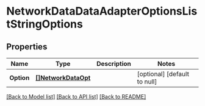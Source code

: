 # NetworkDataDataAdapterOptionsListStringOptions

## Properties
Name | Type | Description | Notes
------------ | ------------- | ------------- | -------------
**Option** | [**[]NetworkDataOpt**](NetworkData_opt.md) |  | [optional] [default to null]

[[Back to Model list]](../README.md#documentation-for-models) [[Back to API list]](../README.md#documentation-for-api-endpoints) [[Back to README]](../README.md)

